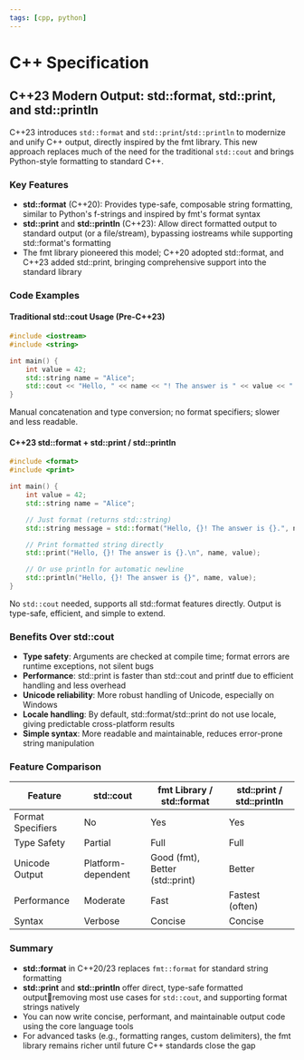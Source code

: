 ```yaml
---
tags: [cpp, python]
---
```


# C++ Specification

## C++23 Modern Output: std::format, std::print, and std::println

C++23 introduces `std::format` and `std::print`/`std::println` to modernize and unify C++ output, directly inspired by the fmt library. This new approach replaces much of the need for the traditional `std::cout` and brings Python-style formatting to standard C++.

### Key Features

- **std::format** (C++20): Provides type-safe, composable string formatting, similar to Python's f-strings and inspired by fmt's format syntax
- **std::print** and **std::println** (C++23): Allow direct formatted output to standard output (or a file/stream), bypassing iostreams while supporting std::format's formatting
- The fmt library pioneered this model; C++20 adopted std::format, and C++23 added std::print, bringing comprehensive support into the standard library

### Code Examples

#### Traditional std::cout Usage (Pre-C++23)

```cpp
#include <iostream>
#include <string>

int main() {
    int value = 42;
    std::string name = "Alice";
    std::cout << "Hello, " << name << "! The answer is " << value << ".\n";
}
```

Manual concatenation and type conversion; no format specifiers; slower and less readable.

#### C++23 std::format + std::print / std::println

```cpp
#include <format>
#include <print>

int main() {
    int value = 42;
    std::string name = "Alice";

    // Just format (returns std::string)
    std::string message = std::format("Hello, {}! The answer is {}.", name, value);

    // Print formatted string directly
    std::print("Hello, {}! The answer is {}.\n", name, value);

    // Or use println for automatic newline
    std::println("Hello, {}! The answer is {}", name, value);
}
```

No `std::cout` needed, supports all std::format features directly. Output is type-safe, efficient, and simple to extend.

### Benefits Over std::cout

- **Type safety**: Arguments are checked at compile time; format errors are runtime exceptions, not silent bugs
- **Performance**: std::print is faster than std::cout and printf due to efficient handling and less overhead
- **Unicode reliability**: More robust handling of Unicode, especially on Windows
- **Locale handling**: By default, std::format/std::print do not use locale, giving predictable cross-platform results
- **Simple syntax**: More readable and maintainable, reduces error-prone string manipulation

### Feature Comparison

| Feature            | std::cout         | fmt Library / std::format   | std::print / std::println       |
|--------------------|------------------|-----------------------------|---------------------------------|
| Format Specifiers  | No               | Yes                         | Yes                             |
| Type Safety        | Partial          | Full                        | Full                            |
| Unicode Output     | Platform-dependent| Good (fmt), Better (std::print)| Better                          |
| Performance        | Moderate         | Fast                        | Fastest (often)                 |
| Syntax             | Verbose          | Concise                     | Concise                         |

### Summary

- **std::format** in C++20/23 replaces `fmt::format` for standard string formatting
- **std::print** and **std::println** offer direct, type-safe formatted outputremoving most use cases for `std::cout`, and supporting format strings natively
- You can now write concise, performant, and maintainable output code using the core language tools
- For advanced tasks (e.g., formatting ranges, custom delimiters), the fmt library remains richer until future C++ standards close the gap
